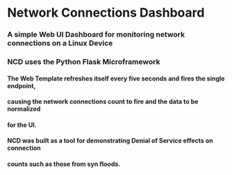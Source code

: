# Network Connections Dashboard

### A simple Web UI Dashboard for monitoring network connections on a Linux Device

### NCD uses the Python Flask Microframework

#### The Web Template refreshes itself every five seconds and fires the single endpoint,

#### causing the network connections count to fire and the data to be normalized 

#### for the UI.  

#### NCD was built as a tool for demonstrating Denial of Service effects on connection

#### counts such as those from syn floods.  
